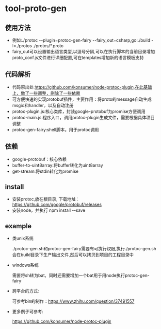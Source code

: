 # tool-proto-gen

## 使用方法

- 例如:./protoc --plugin=protoc-gen-fairy --fairy_out=csharp,go:./build -I=./protos ./protos/*.proto
- fairy_out可以设置输出语言类型,以逗号分隔,可以在执行脚本的当前目录增加proto_conf.js文件进行详细配置,可在templates增加新的语言模板支持

## 代码解析

- 代码原出处:https://github.com/konsumer/node-protoc-plugin,在此基础上，做了一些调整，删除了一些依赖
- 可方便快速的实现protobuf插件，主要作用：将proto的message自动生成msgid和handler，以及自动注册
- protoc-plugin.js:核心类库，封装google-protobuf为promise方便调用
- protoc-main.js:程序入口，调用protoc-plugin生成文件，需要根据具体项目调整
- protoc-gen-fairy:shell脚本，用于protoc调用

## 依赖 

- google-protobuf：核心依赖
- buffer-to-uint8array:将buffer转化为uint8array
- get-stream:将stdin转化为promise

## install

- 安装protoc,放在根目录, 下载地址：https://github.com/google/protobuf/releases
- 安装node，并执行 npm install --save

## example

- 类unix系统

  ./protoc-gen.sh和protoc-gen-fairy需要有可执行权限,执行./protoc-gen.sh会在build目录下生产输出文件,然后可以拷贝到项目的工程目录中

- windows系统

  需要将sh转为bat，同时还需要增加一个bat用于用node执行protoc-gen-fairy

- 跨平台的方式:

  可参考bin的制作：https://www.zhihu.com/question/37491557

- 更多例子可参考:

  https://github.com/konsumer/node-protoc-plugin